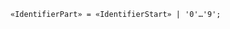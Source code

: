 <!-- This file is generated automatically by infrastructure scripts. Please don't edit by hand. -->

```{ .ebnf .slang-ebnf #IdentifierPart }
«IdentifierPart» = «IdentifierStart» | '0'…'9';
```

